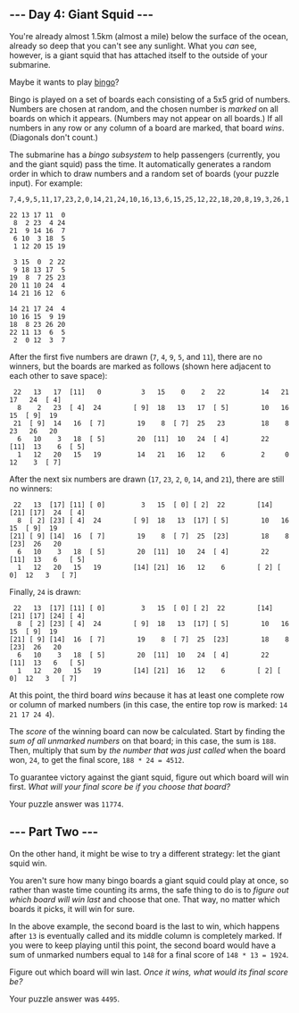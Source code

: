 \--- Day 4: Giant Squid ---
---------------------------

You're already almost 1.5km (almost a mile) below the surface of the ocean, already so deep that you can't see any sunlight. What you _can_ see, however, is a giant squid that has attached itself to the outside of your submarine.

Maybe it wants to play [bingo](https://en.wikipedia.org/wiki/Bingo_(American_version))?

Bingo is played on a set of boards each consisting of a 5x5 grid of numbers. Numbers are chosen at random, and the chosen number is _marked_ on all boards on which it appears. (Numbers may not appear on all boards.) If all numbers in any row or any column of a board are marked, that board _wins_. (Diagonals don't count.)

The submarine has a _bingo subsystem_ to help passengers (currently, you and the giant squid) pass the time. It automatically generates a random order in which to draw numbers and a random set of boards (your puzzle input). For example:

    7,4,9,5,11,17,23,2,0,14,21,24,10,16,13,6,15,25,12,22,18,20,8,19,3,26,1
    
    22 13 17 11  0
     8  2 23  4 24
    21  9 14 16  7
     6 10  3 18  5
     1 12 20 15 19
    
     3 15  0  2 22
     9 18 13 17  5
    19  8  7 25 23
    20 11 10 24  4
    14 21 16 12  6
    
    14 21 17 24  4
    10 16 15  9 19
    18  8 23 26 20
    22 11 13  6  5
     2  0 12  3  7
    

After the first five numbers are drawn (`7`, `4`, `9`, `5`, and `11`), there are no winners, but the boards are marked as follows (shown here adjacent to each other to save space):

     22   13   17  [11]   0          3   15    0    2   22         14   21   17   24  [ 4]
      8    2   23  [ 4]  24        [ 9]  18   13   17  [ 5]        10   16   15  [ 9]  19
     21  [ 9]  14   16  [ 7]        19    8  [ 7]  25   23         18    8   23   26   20
      6   10    3   18  [ 5]        20  [11]  10   24  [ 4]        22  [11]  13    6  [ 5]
      1   12   20   15   19         14   21   16   12    6         2     0   12    3  [ 7]
    

After the next six numbers are drawn (`17`, `23`, `2`, `0`, `14`, and `21`), there are still no winners:

     22   13  [17] [11] [ 0]         3   15  [ 0] [ 2]  22        [14] [21] [17]  24  [ 4]
      8  [ 2] [23] [ 4]  24        [ 9]  18   13  [17] [ 5]        10   16   15  [ 9]  19
    [21] [ 9] [14]  16  [ 7]        19    8  [ 7]  25  [23]        18    8  [23]  26   20
      6   10    3   18  [ 5]        20  [11]  10   24  [ 4]        22  [11]  13   6   [ 5]
      1   12   20   15   19        [14] [21]  16   12    6        [ 2] [ 0]  12   3   [ 7]
    

Finally, `24` is drawn:

     22   13  [17] [11] [ 0]         3   15  [ 0] [ 2]  22        [14] [21] [17] [24] [ 4]
      8  [ 2] [23] [ 4]  24        [ 9]  18   13  [17] [ 5]        10   16   15  [ 9]  19
    [21] [ 9] [14]  16  [ 7]        19    8  [ 7]  25  [23]        18    8  [23]  26   20
      6   10    3   18  [ 5]        20  [11]  10   24  [ 4]        22  [11]  13   6   [ 5]
      1   12   20   15   19        [14] [21]  16   12    6        [ 2] [ 0]  12   3   [ 7]
    

At this point, the third board _wins_ because it has at least one complete row or column of marked numbers (in this case, the entire top row is marked: `14 21 17 24 4`).

The _score_ of the winning board can now be calculated. Start by finding the _sum of all unmarked numbers_ on that board; in this case, the sum is `188`. Then, multiply that sum by _the number that was just called_ when the board won, `24`, to get the final score, `188 * 24 = 4512`.

To guarantee victory against the giant squid, figure out which board will win first. _What will your final score be if you choose that board?_

Your puzzle answer was `11774`.

\--- Part Two ---
-----------------

On the other hand, it might be wise to try a different strategy: let the giant squid win.

You aren't sure how many bingo boards a giant squid could play at once, so rather than waste time counting its arms, the safe thing to do is to _figure out which board will win last_ and choose that one. That way, no matter which boards it picks, it will win for sure.

In the above example, the second board is the last to win, which happens after `13` is eventually called and its middle column is completely marked. If you were to keep playing until this point, the second board would have a sum of unmarked numbers equal to `148` for a final score of `148 * 13 = 1924`.

Figure out which board will win last. _Once it wins, what would its final score be?_

Your puzzle answer was `4495`.